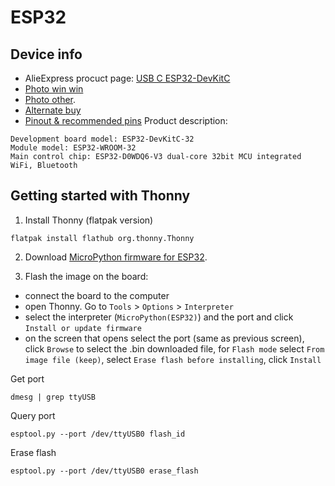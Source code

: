 # ESP32

## Device info
- AlieExpress procuct page: [USB C ESP32-DevKitC](https://www.aliexpress.com/item/1005004268911484.html)
- [Photo win win](https://ae01.alicdn.com/kf/Sbe50b314ac8c40f3ae04073a03299fb4S/ESP32-Development-Board-TYPE-C-USB-CH340C-WiFi-Bluetooth-Ultra-Low-Power-Dual-Core-ESP32-DevKitC.jpg_Q90.jpg_.webp)
- [Photo other](https://ae01.alicdn.com/kf/S4771d935337141938995bc6d53fac7b0z.jpg).
- [Alternate buy](https://www.aliexpress.com/item/1005004491534008.html)  
- [Pinout & recommended pins](https://www.studiopieters.nl/esp32-pinout/)
Product description:
```
Development board model: ESP32-DevKitC-32
Module model: ESP32-WROOM-32
Main control chip: ESP32-D0WDQ6-V3 dual-core 32bit MCU integrated WiFi, Bluetooth
```

## Getting started with Thonny
1) Install Thonny (flatpak version)
```
flatpak install flathub org.thonny.Thonny
```

2) Download [MicroPython firmware for ESP32](https://micropython.org/download/esp32/).  

3) Flash the image on the board:
- connect the board to the computer
- open Thonny. Go to `Tools` > `Options` > `Interpreter`
- select the interpreter (`MicroPython(ESP32)`) and the port and click `Install or update firmware`
- on the screen that opens select the port (same as previous screen), click `Browse` to select the .bin downloaded file, for `Flash mode` select `From image file (keep)`, select `Erase flash before installing`, click `Install`

Get port
```
dmesg | grep ttyUSB
```

Query port
```
esptool.py --port /dev/ttyUSB0 flash_id
```

Erase flash
```
esptool.py --port /dev/ttyUSB0 erase_flash
```
